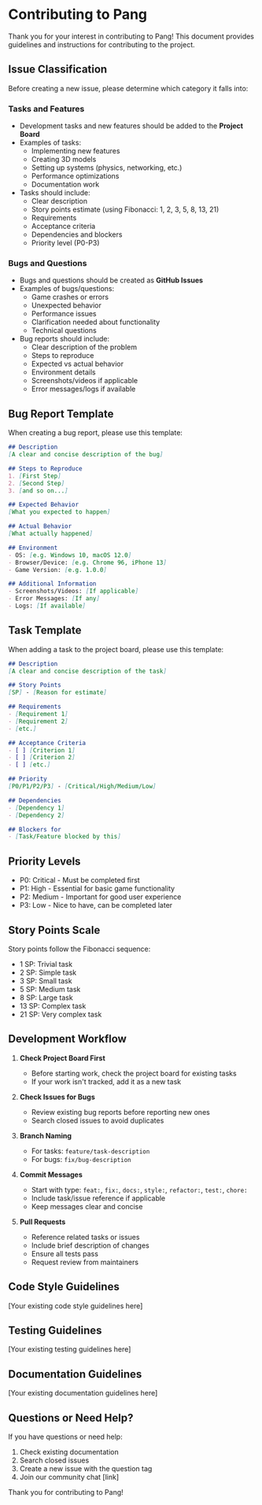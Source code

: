 # Contributing to Pang

Thank you for your interest in contributing to Pang! This document provides guidelines and instructions for contributing to the project.

## Issue Classification

Before creating a new issue, please determine which category it falls into:

### Tasks and Features
- Development tasks and new features should be added to the **Project Board**
- Examples of tasks:
  - Implementing new features
  - Creating 3D models
  - Setting up systems (physics, networking, etc.)
  - Performance optimizations
  - Documentation work
- Tasks should include:
  - Clear description
  - Story points estimate (using Fibonacci: 1, 2, 3, 5, 8, 13, 21)
  - Requirements
  - Acceptance criteria
  - Dependencies and blockers
  - Priority level (P0-P3)

### Bugs and Questions
- Bugs and questions should be created as **GitHub Issues**
- Examples of bugs/questions:
  - Game crashes or errors
  - Unexpected behavior
  - Performance issues
  - Clarification needed about functionality
  - Technical questions
- Bug reports should include:
  - Clear description of the problem
  - Steps to reproduce
  - Expected vs actual behavior
  - Environment details
  - Screenshots/videos if applicable
  - Error messages/logs if available

## Bug Report Template

When creating a bug report, please use this template:

```markdown
## Description
[A clear and concise description of the bug]

## Steps to Reproduce
1. [First Step]
2. [Second Step]
3. [and so on...]

## Expected Behavior
[What you expected to happen]

## Actual Behavior
[What actually happened]

## Environment
- OS: [e.g. Windows 10, macOS 12.0]
- Browser/Device: [e.g. Chrome 96, iPhone 13]
- Game Version: [e.g. 1.0.0]

## Additional Information
- Screenshots/Videos: [If applicable]
- Error Messages: [If any]
- Logs: [If available]
```

## Task Template

When adding a task to the project board, please use this template:

```markdown
## Description
[A clear and concise description of the task]

## Story Points
[SP] - [Reason for estimate]

## Requirements
- [Requirement 1]
- [Requirement 2]
- [etc.]

## Acceptance Criteria
- [ ] [Criterion 1]
- [ ] [Criterion 2]
- [ ] [etc.]

## Priority
[P0/P1/P2/P3] - [Critical/High/Medium/Low]

## Dependencies
- [Dependency 1]
- [Dependency 2]

## Blockers for
- [Task/Feature blocked by this]
```

## Priority Levels
- P0: Critical - Must be completed first
- P1: High - Essential for basic game functionality
- P2: Medium - Important for good user experience
- P3: Low - Nice to have, can be completed later

## Story Points Scale
Story points follow the Fibonacci sequence:
- 1 SP: Trivial task
- 2 SP: Simple task
- 3 SP: Small task
- 5 SP: Medium task
- 8 SP: Large task
- 13 SP: Complex task
- 21 SP: Very complex task

## Development Workflow

1. **Check Project Board First**
   - Before starting work, check the project board for existing tasks
   - If your work isn't tracked, add it as a new task

2. **Check Issues for Bugs**
   - Review existing bug reports before reporting new ones
   - Search closed issues to avoid duplicates

3. **Branch Naming**
   - For tasks: `feature/task-description`
   - For bugs: `fix/bug-description`

4. **Commit Messages**
   - Start with type: `feat:`, `fix:`, `docs:`, `style:`, `refactor:`, `test:`, `chore:`
   - Include task/issue reference if applicable
   - Keep messages clear and concise

5. **Pull Requests**
   - Reference related tasks or issues
   - Include brief description of changes
   - Ensure all tests pass
   - Request review from maintainers

## Code Style Guidelines

[Your existing code style guidelines here]

## Testing Guidelines

[Your existing testing guidelines here]

## Documentation Guidelines

[Your existing documentation guidelines here]

## Questions or Need Help?

If you have questions or need help:
1. Check existing documentation
2. Search closed issues
3. Create a new issue with the question tag
4. Join our community chat [link]

Thank you for contributing to Pang! 